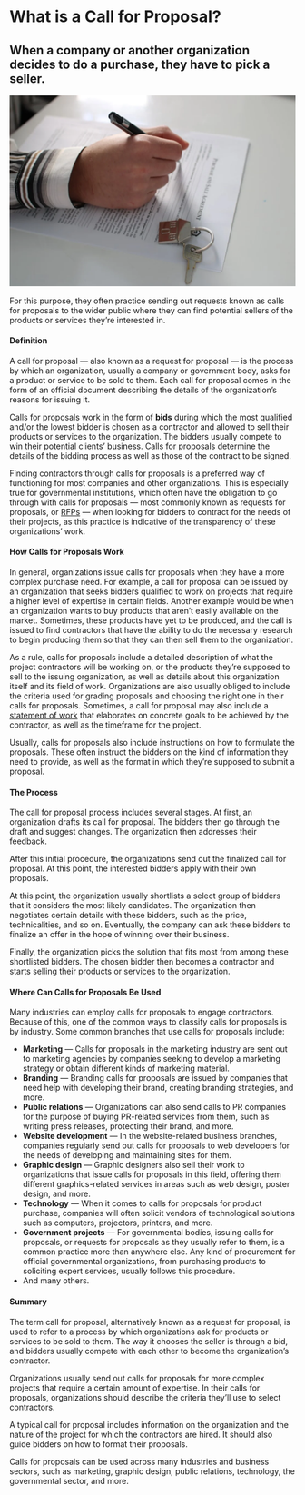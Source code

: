 # What is a Call for Proposal?

## When a company or another organization decides to do a purchase, they have to pick a seller. 

![What is a Call for Proposal?](./img/business-education-paper-office-writing-banking-document-composition-data-signature_t20_Qa0gma.webp)

For this purpose, they often practice sending out requests known as calls for proposals to the wider public where they can find potential sellers of the products or services they’re interested in. 

#### Definition

A call for proposal — also known as a request for proposal — is the process by which an organization, usually a company or government body, asks for a product or service to be sold to them. Each call for proposal comes in the form of an official document describing the details of the organization’s reasons for issuing it.

Calls for proposals work in the form of **bids** during which the most qualified and/or the lowest bidder is chosen as a contractor and allowed to sell their products or services to the organization. The bidders usually compete to win their potential clients’ business. Calls for proposals determine the details of the bidding process as well as those of the contract to be signed.

Finding contractors through calls for proposals is a preferred way of functioning for most companies and other organizations. This is especially true for governmental institutions, which often have the obligation to go through with calls for proposals — most commonly known as requests for proposals, or [RFPs](https://blog.hubspot.com/marketing/rfp-template?__cf_chl_captcha_tk__=1bea65ab0bf2fbb67e928efe4b4d98d3bc8f553c-1615984406-0-AfGnzxBvYKwe54F9FMjYzCFlMnmnxhQ3Rm0RkisBUHNPOMh21uk4Kkf6pJpf7noL7wRrKwoMiq74KJEq4drf9vW9XH4aubXpTXCA04JOTPB7w-H4dsOPF8AiQICAZUEjz1jxsnXKRZwupKGvG9kuea7O2MAUnsjejH9oUPROiw27def2ApqHZ8dEOtahD_nXRIJzIY6hlViVx5-hbWeft8cE9_7GLxrrRBPWPL60d7fA04OZ5Dnh6Z0OPzAG72NFRyv9HAh2y2msjmTX015RBdhmlJonEOIl27w_OOsxlyf0SK9UF8j0opHlSLL7W2X-Uz8888oN1UCCj-mgMzFhgOUB01WN4xOH4BvbvQPLjHuHvkZ9huWAoaJSY5CZqvgJR8ePERPKbfu6IeZfKG7cGGsVRpVkgflb4Dy-WyU31JxrlWC6YEyrjoffxrkpGDuLZRlRpOS3_QD9Yk4DjWB0KJjtZ5EeqgHcKqf5GRsIUsbkcJZhYckUGPeGnma2go8eBIXyLizlhv0mhnDkVk9hxjEKEaENhlRV3e6_ih2V1nrlSs-654HvOKAf-ahK3inkhA) — when looking for bidders to contract for the needs of their projects, as this practice is indicative of the transparency of these organizations’ work.

#### How Calls for Proposals Work

In general, organizations issue calls for proposals when they have a more complex purchase need. For example, a call for proposal can be issued by an organization that seeks bidders qualified to work on projects that require a higher level of expertise in certain fields. Another example would be when an organization wants to buy products that aren’t easily available on the market. Sometimes, these products have yet to be produced, and the call is issued to find contractors that have the ability to do the necessary research to begin producing them so that they can then sell them to the organization.

As a rule, calls for proposals include a detailed description of what the project contractors will be working on, or the products they’re supposed to sell to the issuing organization, as well as details about this organization itself and its field of work. Organizations are also usually obliged to include the criteria used for grading proposals and choosing the right one in their calls for proposals. Sometimes, a call for proposal may also include a [statement of work](https://www.villanovau.com/resources/contract-management/what-is-statement-of-work/) that elaborates on concrete goals to be achieved by the contractor, as well as the timeframe for the project. 

Usually, calls for proposals also include instructions on how to formulate the proposals. These often instruct the bidders on the kind of information they need to provide, as well as the format in which they’re supposed to submit a proposal.

#### The Process

The call for proposal process includes several stages. At first, an organization drafts its call for proposal. The bidders then go through the draft and suggest changes. The organization then addresses their feedback. 

After this initial procedure, the organizations send out the finalized call for proposal. At this point, the interested bidders apply with their own proposals.

At this point, the organization usually shortlists a select group of bidders that it considers the most likely candidates. The organization then negotiates certain details with these bidders, such as the price, technicalities, and so on. Eventually, the company can ask these bidders to finalize an offer in the hope of winning over their business.

Finally, the organization picks the solution that fits most from among these shortlisted bidders. The chosen bidder then becomes a contractor and starts selling their products or services to the organization.

#### Where Can Calls for Proposals Be Used

Many industries can employ calls for proposals to engage contractors. Because of this, one of the common ways to classify calls for proposals is by industry. Some common branches that use calls for proposals include: 

* **Marketing** — Calls for proposals in the marketing industry are sent out to marketing agencies by companies seeking to develop a marketing strategy or obtain different kinds of marketing material. 
* **Branding** — Branding calls for proposals are issued by companies that need help with developing their brand, creating branding strategies, and more.
* **Public relations** — Organizations can also send calls to PR companies for the purpose of buying PR-related services from them, such as writing press releases, protecting their brand, and more.  
* **Website development** — In the website-related business branches, companies regularly send out calls for proposals to web developers for the needs of developing and maintaining sites for them. 
* **Graphic design** — Graphic designers also sell their work to organizations that issue calls for proposals in this field, offering them different graphics-related services in areas such as web design, poster design, and more. 
* **Technology** — When it comes to calls for proposals for product purchase, companies will often solicit vendors of technological solutions such as computers, projectors, printers, and more. 
* **Government projects** — For governmental bodies, issuing calls for proposals, or requests for proposals as they usually refer to them, is a common practice more than anywhere else. Any kind of procurement for official governmental organizations, from purchasing products to soliciting expert services, usually follows this procedure.
* And many others.

#### Summary

The term call for proposal, alternatively known as a request for proposal, is used to refer to a process by which organizations ask for products or services to be sold to them. The way it chooses the seller is through a bid, and bidders usually compete with each other to become the organization’s contractor.

Organizations usually send out calls for proposals for more complex projects that require a certain amount of expertise. In their calls for proposals, organizations should describe the criteria they’ll use to select contractors.

A typical call for proposal includes information on the organization and the nature of the project for which the contractors are hired. It should also guide bidders on how to format their proposals.

Calls for proposals can be used across many industries and business sectors, such as marketing, graphic design, public relations, technology, the governmental sector, and more.